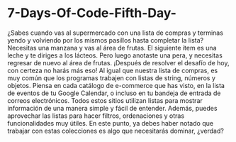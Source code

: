 # 7-Days-Of-Code-Fifth-Day-


¿Sabes cuando vas al supermercado con una lista de compras y terminas yendo y volviendo por los mismos pasillos hasta completar la lista?
Necesitas una manzana y vas al área de frutas. El siguiente ítem es una leche y te diriges a los lácteos. Pero luego anotaste una pera, y necesitas regresar de nuevo al área de frutas.
¡Después de resolver el desafío de hoy, con certeza no harás más eso!
Al igual que nuestra lista de compras, es muy común que los programas trabajen con listas de string, números y objetos.
Piensa en cada catálogo de e-commerce que has visto, en la lista de eventos de tu Google Calendar, 
o incluso en tu bandeja de entrada de correos electrónicos. Todos estos sitios utilizan listas para mostrar información de una manera simple y fácil de entender.
Además, puedes aprovechar las listas para hacer filtros, ordenaciones y otras funcionalidades muy útiles.
En este punto, ya debes haber notado que trabajar con estas colecciones es algo que necesitarás dominar, ¿verdad?
